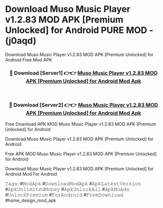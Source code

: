 # Download Muso Music Player v1.2.83 MOD APK [Premium Unlocked] for Android PURE MOD - (j0aqd)
Download Muso Music Player v1.2.83 MOD APK [Premium Unlocked] for Android Free Mod APK

<div align="center">
<h3>🔴 Download [Server1] 👉👉 <a href="https://apk-comot.site?title=Muso_Music_Player_v1.2.83_MOD_APK_[Premium_Unlocked]_for_Android">Muso Music Player v1.2.83 MOD APK [Premium Unlocked] for Android Mod Apk</a></h3><br>

<h3>🔴 Download [Server2] 👉👉 <a href="https://apk-comot.site?title=Muso_Music_Player_v1.2.83_MOD_APK_[Premium_Unlocked]_for_Android">Muso Music Player v1.2.83 MOD APK [Premium Unlocked] for Android Mod Apk</a></h3>
</div>


Free Download APK MOD Muso Music Player v1.2.83 MOD APK [Premium Unlocked] for Android

Download Muso Music Player v1.2.83 MOD APK [Premium Unlocked] for Android 

Free APK MOD Muso Music Player v1.2.83 MOD APK [Premium Unlocked] for Android 

Download Muso Music Player v1.2.83 MOD APK [Premium Unlocked] for Android Mod For Android

𝚃𝚊𝚐𝚜: #𝙼𝚘𝚍𝙰𝚙𝚔 #𝙳𝚘𝚠𝚗𝚕𝚘𝚊𝚍𝙼𝚘𝚍𝙰𝚙𝚔 #𝙰𝚙𝚔𝙻𝚊𝚝𝚎𝚜𝚝𝚅𝚎𝚛𝚜𝚒𝚘𝚗 #𝙰𝚙𝚔𝚄𝚗𝚕𝚒𝚖𝚒𝚝𝚎𝚍𝙼𝚘𝚗𝚎𝚢 #𝙰𝚙𝚔𝚄𝚗𝚕𝚘𝚌𝚔𝙰𝚕𝚕 #𝙰𝚙𝚔𝙽𝚘𝙰𝚍𝚜 #𝚄𝚗𝚕𝚘𝚌𝚔𝙿𝚛𝚎𝚖𝚒𝚞𝚖 #𝙵𝚘𝚛𝙰𝚗𝚍𝚛𝚘𝚒𝚍 #𝙵𝚛𝚎𝚎𝙳𝚘𝚠𝚗𝚕𝚘𝚊𝚍 #home_design_mod_apk
